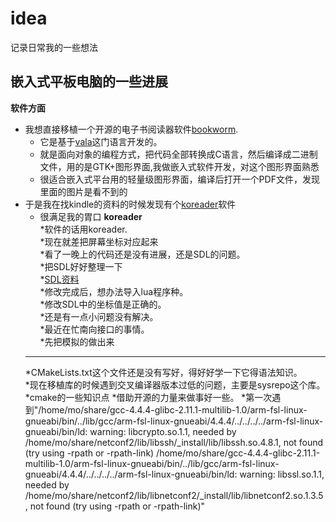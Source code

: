 # idea
记录日常我的一些想法
## 嵌入式平板电脑的一些进展
**软件方面** <br> 
* 我想直接移植一个开源的电子书阅读器软件[bookworm](https://github.com/babluboy/bookworm).<br>
	* 它是基于[vala](https://github.com/GNOME/vala)这门语言开发的。<br>
	* 就是面向对象的编程方式，把代码全部转换成C语言，然后编译成二进制文件，用的是GTK+图形界面,我做嵌入式软件开发，对这个图形界面熟悉 
	* 很适合嵌入式平台用的轻量级图形界面，编译后打开一个PDF文件，发现里面的图片是看不到的
* 于是我在找kindle的资料的时候发现有个[koreader](https://github.com/koreader/koreader)软件
	* 很满足我的胃口
**koreader**<br>
	*软件的话用koreader.<br>
	*现在就差把屏幕坐标对应起来<br>
	*看了一晚上的代码还是没有进展，还是SDL的问题。<br>
	*把SDL好好整理一下<br>
	*[SDL资料](https://tieba.baidu.com/p/2682080782?red_tag=2799053608#)<br>
	*修改完成后，想办法导入lua程序种。<br>
        *修改SDL中的坐标值是正确的。<br>
	*还是有一点小问题没有解决。<br>
	*最近在忙南向接口的事情。<br>
	*先把模拟的做出来<br>
	*******************************************************
	*CMakeLists.txt这个文件还是没有写好，得好好学一下它得语法知识。<br>
        *现在移植库的时候遇到交叉编译器版本过低的问题，主要是sysrepo这个库。<br>
	*cmake的一些知识点
	*借助开源的力量来做事好一些。
	*第一次遇到"/home/mo/share/gcc-4.4.4-glibc-2.11.1-multilib-1.0/arm-fsl-linux-gnueabi/bin/../lib/gcc/arm-fsl-linux-gnueabi/4.4.4/../../../../arm-fsl-linux-gnueabi/bin/ld: warning: libcrypto.so.1.1, needed by /home/mo/share/netconf2/lib/libssh/_install/lib/libssh.so.4.8.1, not found (try using -rpath or -rpath-link)
/home/mo/share/gcc-4.4.4-glibc-2.11.1-multilib-1.0/arm-fsl-linux-gnueabi/bin/../lib/gcc/arm-fsl-linux-gnueabi/4.4.4/../../../../arm-fsl-linux-gnueabi/bin/ld: warning: libssl.so.1.1, needed by /home/mo/share/netconf2/lib/libnetconf2/_install/lib/libnetconf2.so.1.3.5, not found (try using -rpath or -rpath-link)"
